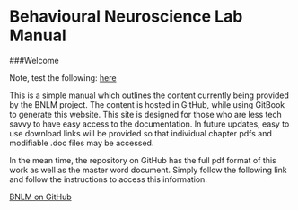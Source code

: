 # Behavioural Neuroscience Lab Manual
###Welcome

Note, test the following:
[here]("https://behavioural-neuroscience-uofc.gitbook.io/lab-manual/")

This is a simple manual which outlines the content currently being provided by the BNLM project. The content is hosted in GitHub, while using GitBook to generate this website. This site is designed for those who are less tech savvy to have easy access to the documentation. In future updates, easy to use download links will be provided so that individual chapter pdfs and modifiable .doc files may be accessed.

In the mean time, the repository on GitHub has the full pdf format of this work as well as the master word document. Simply follow the following link and follow the instructions to access this information.

[BNLM on GitHub]("https://github.com/jmonc/BNLM")
